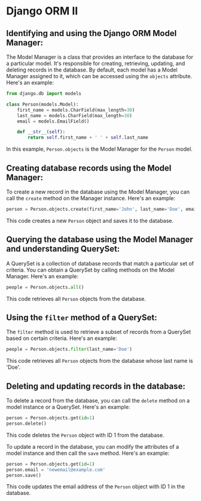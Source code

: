 # Django ORM II

## Identifying and using the Django ORM Model Manager:
The Model Manager is a class that provides an interface to the database for a particular model. It's responsible for creating, retrieving, updating, and deleting records in the database. By default, each model has a Model Manager assigned to it, which can be accessed using the `objects` attribute. Here's an example:

```python
from django.db import models

class Person(models.Model):
    first_name = models.CharField(max_length=30)
    last_name = models.CharField(max_length=30)
    email = models.EmailField()

    def __str__(self):
        return self.first_name + ' ' + self.last_name
```

In this example, `Person.objects` is the Model Manager for the `Person` model.

## Creating database records using the Model Manager:
To create a new record in the database using the Model Manager, you can call the `create` method on the Manager instance. Here's an example:

```python
person = Person.objects.create(first_name='John', last_name='Doe', email='johndoe@example.com')
```

This code creates a new `Person` object and saves it to the database.

## Querying the database using the Model Manager and understanding QuerySet:
A QuerySet is a collection of database records that match a particular set of criteria. You can obtain a QuerySet by calling methods on the Model Manager. Here's an example:

```python
people = Person.objects.all()
```

This code retrieves all `Person` objects from the database.

## Using the `filter` method of a QuerySet:
The `filter` method is used to retrieve a subset of records from a QuerySet based on certain criteria. Here's an example:

```python
people = Person.objects.filter(last_name='Doe')
```

This code retrieves all `Person` objects from the database whose last name is 'Doe'.

## Deleting and updating records in the database:
To delete a record from the database, you can call the `delete` method on a model instance or a QuerySet. Here's an example:

```python
person = Person.objects.get(id=1)
person.delete()
```

This code deletes the `Person` object with ID 1 from the database.

To update a record in the database, you can modify the attributes of a model instance and then call the `save` method. Here's an example:

```python
person = Person.objects.get(id=1)
person.email = 'newemail@example.com'
person.save()
```

This code updates the email address of the `Person` object with ID 1 in the database.

